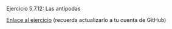 Ejercicio 5.7.12: Las antípodas

<a href="https://damapin.github.io/X-Nav-5.7.12-Antipodas/">Enlace al ejercicio</a> (recuerda actualizarlo a tu cuenta de GitHub)

